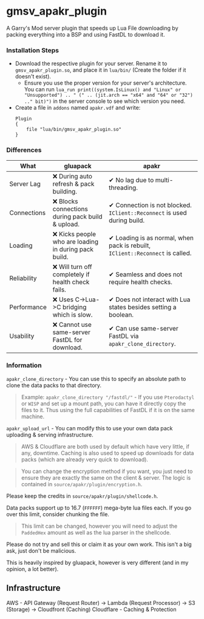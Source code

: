 # gmsv_apakr_plugin

A Garry's Mod server plugin that speeds up Lua File downloading by packing everything into a BSP and using FastDL to download it.

### Installation Steps

* Download the respective plugin for your server. Rename it to `gmsv_apakr_plugin.so`, and place it in `lua/bin/` (Create the folder if it doesn't exist).
    * Ensure you use the proper version for your server's architecture. You can run `lua_run print((system.IsLinux() and "Linux" or "Unsupported") .. " (" .. (jit.arch == "x64" and "64" or "32") .." bit)")` in the server console to see which version you need.
* Create a file in `addons` named `apakr.vdf` and write:
    ```vdf
    Plugin
    {
        file "lua/bin/gmsv_apakr_plugin.so"
    }
    ```

### Differences

| What        | gluapack                                               | apakr                                                                                               |
| ----------- | ------------------------------------------------------ | --------------------------------------------------------------------------------------------------- |
| Server Lag  | ❌ During auto refresh & pack building.                | ✔ No lag due to multi-threading.                                                                                    |
| Connections | ❌ Blocks connections during pack build & upload.      | ✔ Connection is not blocked. `IClient::Reconnect` is used during build.                                                                                       |
| Loading     | ❌ Kicks people who are loading in during pack build.  | ✔ Loading is as normal, when pack is rebuilt, `IClient::Reconnect` is called.                                                                     |
| Reliability | ❌ Will turn off completely if health check fails.     | ✔ Seamless and does not require health checks.                                                                                             |
| Performance | ❌ Uses C->Lua->C bridging which is slow.              | ✔ Does not interact with Lua states besides setting a boolean.                                                                                                |
| Usability   | ❌ Cannot use same-server FastDL for download.         | ✔ Can use same-server FastDL via `apakr_clone_directory`. |

### Information

`apakr_clone_directory` - You can use this to specify an absolute path to clone the data packs to that directory.

> Example: `apakr_clone_directory "/fastdl/"` - If you use `Pterodactyl` or `WISP` and set up a mount path, you can have it directly copy the files to it. Thus using the full capabilities of FastDL if it is on the same machine.

`apakr_upload_url` - You can modify this to use your own data pack uploading & serving infrastructure.

> AWS & Cloudflare are both used by default which have very little, if any, downtime. Caching is also used to speed up downloads for data packs (which are already very quick to download).

> You can change the encryption method if you want, you just need to ensure they are exactly the same on the client & server. The logic is contained in `source/apakr/plugin/encryption.h`.

Please keep the credits in `source/apakr/plugin/shellcode.h`.

Data packs support up to 16.7 (`FFFFFF`) mega-byte lua files each. If you go over this limit, consider chunking the file.
> This limit can be changed, however you will need to adjust the `PaddedHex` amount as well as the lua parser in the shellcode.

Please do not try and sell this or claim it as your own work. This isn't a big ask, just don't be malicious.

This is heavily inspired by gluapack, however is very different (and in my opinion, a lot better).

## Infrastructure

AWS - API Gateway (Request Router) -> Lambda (Request Processor) -> S3 (Storage) -> Cloudfront (Caching)
Cloudflare - Caching & Protection